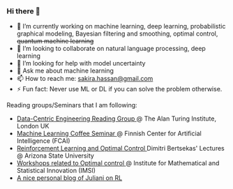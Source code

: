 ### Hi there 👋

- 🔭 I’m currently working on machine learning, deep learning, probabilistic graphical modeling, Bayesian filtering and smoothing, optimal control, ~~quantum machine learning~~
- 👯 I’m looking to collaborate on natural language processing, deep learning
- 🤔 I’m looking for help with model uncertainty
- 💬 Ask me about machine learning
- 📫 How to reach me: sakira.hassan@gmail.com
- ⚡ Fun fact: Never use ML or DL if you can solve the problem otherwise. 

Reading groups/Seminars that I am following:
- <a href="https://sites.google.com/view/dce-reading-group"> Data-Centric Engineering Reading Group </a> @ The Alan Turing Institute, London UK
- <a href="https://fcai.fi/machine-learning-coffee-seminar"> Machine Learning Coffee Seminar </a> @ Finnish Center for Artificial Intelligence (FCAI)
- <a href="http://www.mit.edu/~dimitrib/RLbook.html"> Reinforcement Learning and Optimal Control </a> Dimitri Bertsekas' Lectures @ Arizona State University
- <a href="https://www.imsi.institute/programs/"> Workshops related to Optimal control </a> @  Institute for Mathematical and Statistical Innovation (IMSI) 
- <a href="https://awjuliani.medium.com/"> A nice personal blog of Juliani on RL</a>




<!--
**sakira/sakira** is a ✨ _special_ ✨ repository because its `README.md` (this file) appears on your GitHub profile.

Here are some ideas to get you started:

- 🔭 I’m currently working on ...
- 🌱 I’m currently learning ...
- 👯 I’m looking to collaborate on ...
- 🤔 I’m looking for help with ...
- 💬 Ask me about ...
- 📫 How to reach me: ...
- 😄 Pronouns: ...
- ⚡ Fun fact: ...
-->
